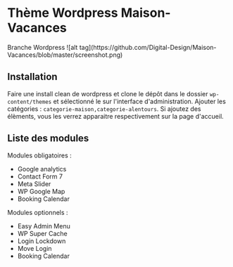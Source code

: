 <h1>Thème Wordpress Maison-Vacances</h1>
Branche Wordpress
![alt tag](https://github.com/Digital-Design/Maison-Vacances/blob/master/screenshot.png)

<h2>Installation</h2>

Faire une install clean de wordpress et clone le dépôt dans le dossier <code>wp-content/themes</code> et sélectionné le sur l'interface d'administration.
Ajouter les catégories : <code>categorie-maison,categorie-alentours</code>. Si ajoutez des élèments, vous les verrez apparaitre respectivement sur la page d'accueil.

<h2>Liste des modules</h2>

Modules obligatoires :
<ul>
  <li>Google analytics</li>
  <li>Contact Form 7</li>
  <li>Meta Slider</li>
  <li>WP Google Map</li>
  <li>Booking Calendar</li>
</ul>

Modules optionnels :
<ul>
  <li>Easy Admin Menu</li>
  <li>WP Super Cache</li>
  <li>Login Lockdown</li>
  <li>Move Login</li>
  <li>Booking Calendar</li>
</ul>
